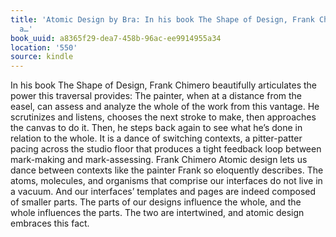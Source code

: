 ```yaml
---
title: 'Atomic Design by Bra: In his book The Shape of Design, Frank Chimero beautifully
  a…'
book_uuid: a8365f29-dea7-458b-96ac-ee9914955a34
location: '550'
source: kindle
---
```


In his book The Shape of Design, Frank Chimero beautifully articulates the power this traversal provides: The painter, when at a distance from the easel, can assess and analyze the whole of the work from this vantage. He scrutinizes and listens, chooses the next stroke to make, then approaches the canvas to do it. Then, he steps back again to see what he’s done in relation to the whole. It is a dance of switching contexts, a pitter-patter pacing across the studio floor that produces a tight feedback loop between mark-making and mark-assessing. Frank Chimero Atomic design lets us dance between contexts like the painter Frank so eloquently describes. The atoms, molecules, and organisms that comprise our interfaces do not live in a vacuum. And our interfaces’ templates and pages are indeed composed of smaller parts. The parts of our designs influence the whole, and the whole influences the parts. The two are intertwined, and atomic design embraces this fact.